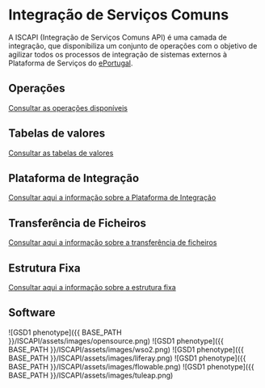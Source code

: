 ﻿# Integração de Serviços Comuns
A ISCAPI (Integração de Serviços Comuns API) é uma camada de integração, que disponibiliza um conjunto de operações com o objetivo de agilizar todos os processos de integração de sistemas externos à Plataforma de Serviços do [ePortugal](https://ePortugal.gov.pt).

## Operações
[Consultar as operações disponíveis](operacoes)

## Tabelas de valores
[Consultar as tabelas de valores](tabeladevalores)

## Plataforma de Integração
[Consultar aqui a informação sobre a Plataforma de Integração](iap)

## Transferência de Ficheiros
[Consultar aqui a informação sobre a transferência de ficheiros](largefiles)

## Estrutura Fixa
[Consultar aqui a informação sobre a estrutura fixa](estruturafixa)

## Software
![GSD1 phenotype]({{ BASE_PATH }}/ISCAPI/assets/images/opensource.png)
![GSD1 phenotype]({{ BASE_PATH }}/ISCAPI/assets/images/wso2.png)
![GSD1 phenotype]({{ BASE_PATH }}/ISCAPI/assets/images/liferay.png)
![GSD1 phenotype]({{ BASE_PATH }}/ISCAPI/assets/images/flowable.png)
![GSD1 phenotype]({{ BASE_PATH }}/ISCAPI/assets/images/tuleap.png)